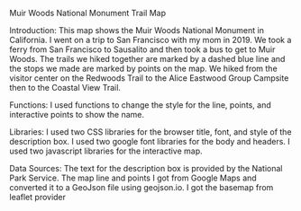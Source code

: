 Muir Woods National Monument
Trail Map

Introduction: This map shows the Muir Woods National Monument in California.
I went on a trip to San Francisco with my mom in 2019. We took a ferry from San Francisco to Sausalito and then took a bus to get to Muir Woods. The trails we hiked together are marked by a dashed blue line and the stops we made are marked by points on the map. We hiked from the visitor center on the Redwoods Trail to the Alice Eastwood Group Campsite then to the Coastal View Trail.

Functions: I used functions to change the style for the line, points, and interactive points to show the name. 

Libraries: I used two CSS libraries for the browser title, font, and style of the description box. I used two google font libraries for the body and headers. I used two javascript libraries for the interactive map.

Data Sources: The text for the description box is provided by the National Park Service. The map line and points I got from Google Maps and converted it to a GeoJson file using geojson.io. I got the basemap from leaflet provider

